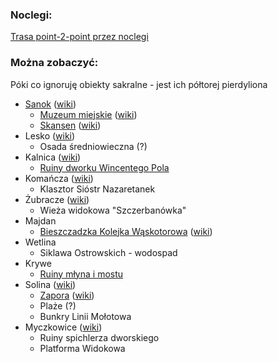 ### Noclegi:
[Trasa point-2-point przez noclegi](https://maps.openrouteservice.org/directions?n1=49.508268&n2=23.160553&n3=9&a=49.737905,21.470461,49.59791,21.52285,49.44045,21.438639,49.463773,21.491082,49.527388,21.555187,49.555118,21.684973,49.562738,21.858963,49.55463,22.203176,49.478853,22.321923,49.253423,22.085395,49.195125,22.424726,49.157678,22.466376,49.105357,22.649453,49.18758,22.682637,49.250131,22.696638,49.328618,22.383742,49.435887,22.410908,49.55583,22.198467&b=1a&c=0&g1=-1&g2=0&h2=3&k1=en-US&k2=km)

### Można zobaczyć:
Póki co ignoruję obiekty sakralne - jest ich półtorej pierdyliona
 - [Sanok](https://www.sanok.pl/) ([wiki](https://pl.wikipedia.org/wiki/Sanok))
	- [Muzeum miejskie](http://www.muzeum.sanok.pl/pl/) ([wiki](https://pl.wikipedia.org/wiki/Muzeum_Historyczne_w_Sanoku))
	- [Skansen](http://skansen.mblsanok.pl/a/strona.php?id=strona) ([wiki](https://pl.wikipedia.org/wiki/Muzeum_Budownictwa_Ludowego_w_Sanoku))
- Lesko ([wiki](https://pl.wikipedia.org/wiki/Lesko))
	- Osada średniowieczna (?)
- Kalnica ([wiki](https://pl.wikipedia.org/wiki/Kalnica_(powiat_sanocki)))
	- [Ruiny dworku Wincentego Pola](http://www.polskaniezwykla.pl/web/place/48573,kalnica-pozostalosci-po-dworze-wincentego-pola.html)
- Komańcza ([wiki](https://pl.wikipedia.org/wiki/Koma%C5%84cza))
	- Klasztor Sióstr Nazaretanek
- Żubracze ([wiki](https://pl.wikipedia.org/wiki/%C5%BBubracze))
	- Wieża widokowa "Szczerbanówka"
- Majdan
	- [Bieszczadzka Kolejka Wąskotorowa](http://kolejka.bieszczady.pl/) ([wiki](https://pl.wikipedia.org/wiki/Bieszczadzka_Kolejka_Le%C5%9Bna))
- Wetlina
	- Siklawa Ostrowskich - wodospad
- Krywe
	- [Ruiny młyna i mostu](http://kolejka.bieszczady.pl/rozklad-jazdy/)
- Solina ([wiki](https://pl.wikipedia.org/wiki/Solina))
	- [Zapora](wycieczki-bieszczady.pl/atrakcje-turystyczne-w-bieszczadach/zwiedzanie-zapory-w-solinie/) ([wiki](https://pl.wikipedia.org/wiki/Jezioro_Soli%C5%84skie))
	- Plaże (?)
	- Bunkry Linii Mołotowa
- Myczkowice ([wiki](https://pl.wikipedia.org/wiki/Myczkowce))
	- Ruiny spichlerza dworskiego
	- Platforma Widokowa

<!--stackedit_data:
eyJoaXN0b3J5IjpbMTczMTY1NDcwOSw1NjM2NTI0NTAsMTI1NT
MwMTA4NSw2MjYyOTQwNzcsLTE3MDg0NDIyLDE4NzcyMzk5MzBd
fQ==
-->